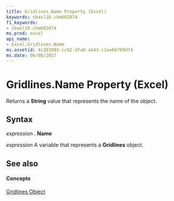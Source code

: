 ```yaml
---
title: Gridlines.Name Property (Excel)
keywords: vbaxl10.chm602074
f1_keywords:
- vbaxl10.chm602074
ms.prod: excel
api_name:
- Excel.Gridlines.Name
ms.assetid: 4c283803-cc92-dfa0-a443-c1ee66769d74
ms.date: 06/08/2017
---
```



# Gridlines.Name Property (Excel)

Returns a **String** value that represents the name of the object.


## Syntax

 _expression_ . **Name**

 _expression_ A variable that represents a **Gridlines** object.


## See also


#### Concepts


[Gridlines Object](gridlines-object-excel.md)

